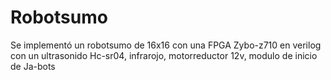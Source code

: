 # Robotsumo
Se implementó un robotsumo de 16x16 con una FPGA Zybo-z710 en verilog con un ultrasonido Hc-sr04, infrarojo, motorreductor 12v, modulo de inicio de Ja-bots  
